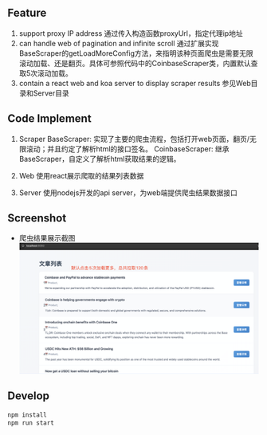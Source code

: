 ## Feature
1. support proxy IP address
通过传入构造函数proxyUrl，指定代理ip地址
2. can handle web of pagination and infinite scroll
通过扩展实现BaseScraper的getLoadMoreConfig方法，来指明该种页面爬虫是需要无限滚动加载、还是翻页。具体可参照代码中的CoinbaseScraper类，内置默认查取5次滚动加载。
3. contain a react web and koa server to display scraper results
参见Web目录和Server目录


## Code Implement
1. Scraper
BaseScraper: 实现了主要的爬虫流程，包括打开web页面，翻页/无限滚动；并且约定了解析html的接口签名。
CoinbaseScraper: 继承BaseScraper，自定义了解析html获取结果的逻辑。

2. Web
使用react展示爬取的结果列表数据

3. Server
使用nodejs开发的api server，为web端提供爬虫结果数据接口


## Screenshot
- 爬虫结果展示截图
![截图](./screenshot1.png)


## Develop
```shell
npm install
npm run start
```

